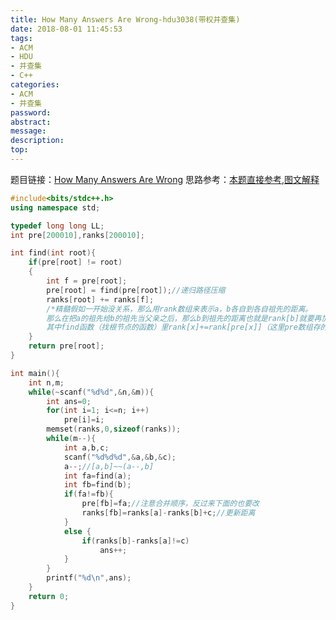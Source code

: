 ```yaml
---
title: How Many Answers Are Wrong-hdu3038(带权并查集)
date: 2018-08-01 11:45:53
tags:
- ACM
- HDU
- 并查集
- C++
categories:
- ACM
- 并查集
password:
abstract:
message:
description:
top:
---
```


题目链接：[How Many Answers Are Wrong](http://acm.hdu.edu.cn/showproblem.php?pid=3038)
思路参考：[本题直接参考](https://blog.csdn.net/duan_1998/article/details/70196576),[图文解释](https://blog.csdn.net/dextrad_ihacker/article/details/51016017)


<!--more-->

```c++
#include<bits/stdc++.h>
using namespace std;

typedef long long LL;
int pre[200010],ranks[200010];

int find(int root){
    if(pre[root] != root)
    {
        int f = pre[root];
        pre[root] = find(pre[root]);//递归路径压缩
        ranks[root] += ranks[f];
        /*精髓假如一开始没关系，那么用rank数组来表示a，b各自到各自祖先的距离。
        那么在把a的祖先给b的祖先当父亲之后，那么b到祖先的距离也就是rank[b]就要再加上b原本的祖先到a的祖先的距离，更新一下，
        其中find函数（找根节点的函数）里rank[x]+=rank[pre[x]]（这里pre数组存的是对应数的父节点）*/
    }
    return pre[root];
}

int main(){
    int n,m;
    while(~scanf("%d%d",&n,&m)){
        int ans=0;
        for(int i=1; i<=n; i++)
            pre[i]=i;
        memset(ranks,0,sizeof(ranks));
        while(m--){
            int a,b,c;
            scanf("%d%d%d",&a,&b,&c);
            a--;//[a,b]~~(a--,b]
            int fa=find(a);
            int fb=find(b);
            if(fa!=fb){
                pre[fb]=fa;//注意合并顺序，反过来下面的也要改
                ranks[fb]=ranks[a]-ranks[b]+c;//更新距离
            }
            else {
                if(ranks[b]-ranks[a]!=c)
                    ans++;
            }
        }
        printf("%d\n",ans);
    }
    return 0;
}

```